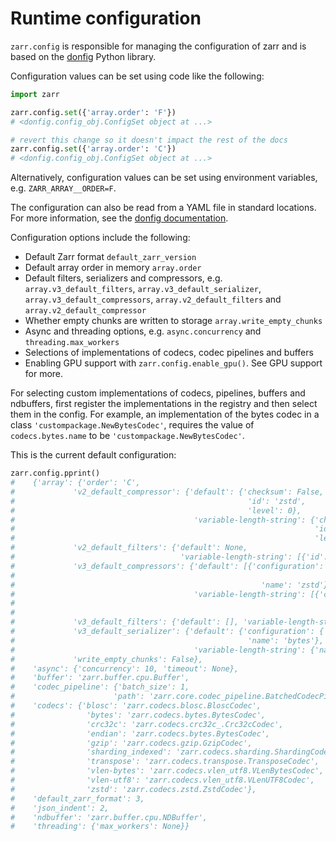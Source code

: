 # Runtime configuration

`zarr.config` is responsible for managing the configuration of zarr and
is based on the [donfig](https://github.com/pytroll/donfig) Python library.

Configuration values can be set using code like the following:

```python
import zarr

zarr.config.set({'array.order': 'F'})
# <donfig.config_obj.ConfigSet object at ...>

# revert this change so it doesn't impact the rest of the docs
zarr.config.set({'array.order': 'C'})
# <donfig.config_obj.ConfigSet object at ...>
```

Alternatively, configuration values can be set using environment variables, e.g.
`ZARR_ARRAY__ORDER=F`.

The configuration can also be read from a YAML file in standard locations.
For more information, see the
[donfig documentation](https://donfig.readthedocs.io/en/latest/).

Configuration options include the following:

- Default Zarr format `default_zarr_version`
- Default array order in memory `array.order`
- Default filters, serializers and compressors, e.g. `array.v3_default_filters`, `array.v3_default_serializer`, `array.v3_default_compressors`, `array.v2_default_filters` and `array.v2_default_compressor`
- Whether empty chunks are written to storage `array.write_empty_chunks`
- Async and threading options, e.g. `async.concurrency` and `threading.max_workers`
- Selections of implementations of codecs, codec pipelines and buffers
- Enabling GPU support with `zarr.config.enable_gpu()`. See GPU support for more.

For selecting custom implementations of codecs, pipelines, buffers and ndbuffers,
first register the implementations in the registry and then select them in the config.
For example, an implementation of the bytes codec in a class `'custompackage.NewBytesCodec'`,
requires the value of `codecs.bytes.name` to be `'custompackage.NewBytesCodec'`.

This is the current default configuration:

```python
zarr.config.pprint()
#    {'array': {'order': 'C',
#             'v2_default_compressor': {'default': {'checksum': False,
#                                                    'id': 'zstd',
#                                                    'level': 0},
#                                        'variable-length-string': {'checksum': False,
#                                                                   'id': 'zstd',
#                                                                   'level': 0}},
#             'v2_default_filters': {'default': None,
#                                     'variable-length-string': [{'id': 'vlen-utf8'}]},
#             'v3_default_compressors': {'default': [{'configuration': {'checksum': False,
#                                                                         'level': 0},
#                                                       'name': 'zstd'}],
#                                        'variable-length-string': [{'configuration': {'checksum': False,
#                                                                                        'level': 0},
#                                                                      'name': 'zstd'}]},
#             'v3_default_filters': {'default': [], 'variable-length-string': []},
#             'v3_default_serializer': {'default': {'configuration': {'endian': 'little'},
#                                                    'name': 'bytes'},
#                                        'variable-length-string': {'name': 'vlen-utf8'}},
#             'write_empty_chunks': False},
#    'async': {'concurrency': 10, 'timeout': None},
#    'buffer': 'zarr.buffer.cpu.Buffer',
#    'codec_pipeline': {'batch_size': 1,
#                      'path': 'zarr.core.codec_pipeline.BatchedCodecPipeline'},
#    'codecs': {'blosc': 'zarr.codecs.blosc.BloscCodec',
#                'bytes': 'zarr.codecs.bytes.BytesCodec',
#                'crc32c': 'zarr.codecs.crc32c_.Crc32cCodec',
#                'endian': 'zarr.codecs.bytes.BytesCodec',
#                'gzip': 'zarr.codecs.gzip.GzipCodec',
#                'sharding_indexed': 'zarr.codecs.sharding.ShardingCodec',
#                'transpose': 'zarr.codecs.transpose.TransposeCodec',
#                'vlen-bytes': 'zarr.codecs.vlen_utf8.VLenBytesCodec',
#                'vlen-utf8': 'zarr.codecs.vlen_utf8.VLenUTF8Codec',
#                'zstd': 'zarr.codecs.zstd.ZstdCodec'},
#    'default_zarr_format': 3,
#    'json_indent': 2,
#    'ndbuffer': 'zarr.buffer.cpu.NDBuffer',
#    'threading': {'max_workers': None}}
```
